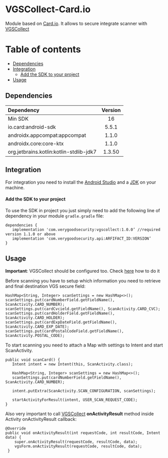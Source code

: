 # VGSCollect-Card.io 

Module based on [Card.io](https://github.com/card-io/card.io-Android-SDK). It allows to secure integrate scanner with [VGSCollect](https://github.com/verygoodsecurity/vgs-collect-android)

Table of contents
=================

<!--ts-->
   * [Dependencies](#dependencies)
   * [Integration](#integration)
      * [Add the SDK to your project](#add-the-sdk-to-your-project)
   * [Usage](#usage)
<!--te-->

## Dependencies

| Dependency | Version |
| :--- | :---: |
| Min SDK | 16 |
| io.card:android-sdk | 5.5.1 |
| androidx.appcompat:appcompat | 1.1.0 |
| androidx.core:core-ktx | 1.1.0 |
| org.jetbrains.kotlin:kotlin-stdlib-jdk7 | 1.3.50 |

## Integration 
For integration you need to install the [Android Studio](http://developer.android.com/sdk/index.html) and a [JDK](http://www.oracle.com/technetwork/java/javase/downloads/jdk8-downloads-2133151.html) on your machine.

#### Add the SDK to your project
To use the SDK in project you just simply need to add the following line of dependency in your module `gradle.gradle` file:
```
dependencies {
   implementation 'com.verygoodsecurity:vgscollect:1.0.0’ //required version 1.1.0 or above
   implementation 'com.verygoodsecurity.api:ARFIFACT_ID:VERSION’
}
```

## Usage

**Important**: VGSCollect should be configured too. Check [here](https://www.verygoodsecurity.com/docs/vgs-collect/android-sdk#step-2-configure-your-app) how to do it

Before scanning you have to setup which information you need to retrieve and final destination VGS secure field:
```
HashMap<String, Integer> scanSettings = new HashMap<>();
scanSettings.put(cardNumberField.getFieldName(), ScanActivity.CARD_NUMBER);
scanSettings.put(cardCvcield.getFieldName(), ScanActivity.CARD_CVC);
scanSettings.put(cardHolderField.getFieldName(), ScanActivity.CARD_HOLDER);
scanSettings.put(cardExpDateField.getFieldName(), ScanActivity.CARD_EXP_DATE);
scanSettings.put(cardPostalCodeField.getFieldName(), ScanActivity.POSTAL_CODE);
```

To start scanning you need to attach a Map with settings to Intent and start ScanActivity.
```
public void scanCard() {
   Intent intent = new Intent(this, ScanActivity.class);
 
   HashMap<String, Integer> scanSettings = new HashMap<>();
   scanSettings.put(cardNumberField.getFieldName(), ScanActivity.CARD_NUMBER);
 
   intent.putExtra(ScanActivity.SCAN_CONFIGURATION, scanSettings);
 
   startActivityForResult(intent, USER_SCAN_REQUEST_CODE);
}
```

Also very important to call [VGSCollect](https://github.com/verygoodsecurity/vgs-collect-android) **onActivityResult** method inside Activity onActivityResult callback:
```
@Override 
public void onActivityResult(int requestCode, int resultCode, Intent data) {
    super.onActivityResult(requestCode, resultCode, data);
    vgsForm.onActivityResult(requestCode, resultCode, data);
 }

```
